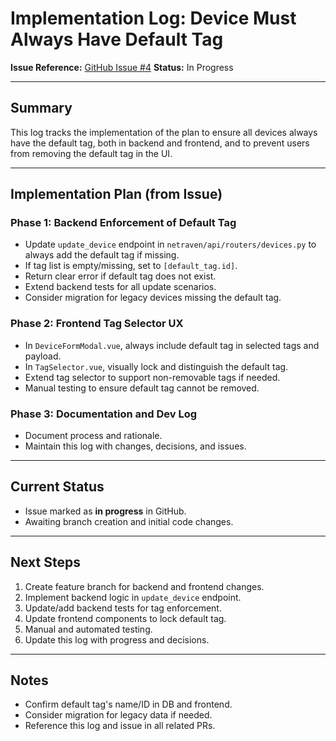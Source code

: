 # Implementation Log: Device Must Always Have Default Tag

**Issue Reference:** [GitHub Issue #4](https://github.com/ccieblogger/netraven/issues/4)
**Status:** In Progress

---

## Summary
This log tracks the implementation of the plan to ensure all devices always have the default tag, both in backend and frontend, and to prevent users from removing the default tag in the UI.

---

## Implementation Plan (from Issue)

### Phase 1: Backend Enforcement of Default Tag
- Update `update_device` endpoint in `netraven/api/routers/devices.py` to always add the default tag if missing.
- If tag list is empty/missing, set to `[default_tag.id]`.
- Return clear error if default tag does not exist.
- Extend backend tests for all update scenarios.
- Consider migration for legacy devices missing the default tag.

### Phase 2: Frontend Tag Selector UX
- In `DeviceFormModal.vue`, always include default tag in selected tags and payload.
- In `TagSelector.vue`, visually lock and distinguish the default tag.
- Extend tag selector to support non-removable tags if needed.
- Manual testing to ensure default tag cannot be removed.

### Phase 3: Documentation and Dev Log
- Document process and rationale.
- Maintain this log with changes, decisions, and issues.

---

## Current Status
- Issue marked as **in progress** in GitHub.
- Awaiting branch creation and initial code changes.

---

## Next Steps
1. Create feature branch for backend and frontend changes.
2. Implement backend logic in `update_device` endpoint.
3. Update/add backend tests for tag enforcement.
4. Update frontend components to lock default tag.
5. Manual and automated testing.
6. Update this log with progress and decisions.

---

## Notes
- Confirm default tag's name/ID in DB and frontend.
- Consider migration for legacy data if needed.
- Reference this log and issue in all related PRs. 